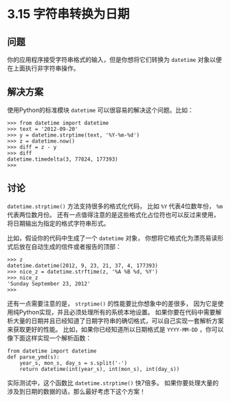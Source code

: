 

# 3.15 字符串转换为日期

## 问题

你的应用程序接受字符串格式的输入，但是你想将它们转换为 `datetime` 对象以便在上面执行非字符串操作。

## 解决方案

使用Python的标准模块 `datetime` 可以很容易的解决这个问题。比如：

    
    
    >>> from datetime import datetime
    >>> text = '2012-09-20'
    >>> y = datetime.strptime(text, '%Y-%m-%d')
    >>> z = datetime.now()
    >>> diff = z - y
    >>> diff
    datetime.timedelta(3, 77824, 177393)
    >>>
    

## 讨论

`datetime.strptime()` 方法支持很多的格式化代码， 比如 `%Y` 代表4位数年份， `%m` 代表两位数月份。
还有一点值得注意的是这些格式化占位符也可以反过来使用，将日期输出为指定的格式字符串形式。

比如，假设你的代码中生成了一个 `datetime` 对象， 你想将它格式化为漂亮易读形式后放在自动生成的信件或者报告的顶部：

    
    
    >>> z
    datetime.datetime(2012, 9, 23, 21, 37, 4, 177393)
    >>> nice_z = datetime.strftime(z, '%A %B %d, %Y')
    >>> nice_z
    'Sunday September 23, 2012'
    >>>
    

还有一点需要注意的是， `strptime()` 的性能要比你想象中的差很多， 因为它是使用纯Python实现，并且必须处理所有的系统本地设置。
如果你要在代码中需要解析大量的日期并且已经知道了日期字符串的确切格式，可以自己实现一套解析方案来获取更好的性能。 比如，如果你已经知道所以日期格式是
`YYYY-MM-DD` ，你可以像下面这样实现一个解析函数：

    
    
    from datetime import datetime
    def parse_ymd(s):
        year_s, mon_s, day_s = s.split('-')
        return datetime(int(year_s), int(mon_s), int(day_s))
    

实际测试中，这个函数比 `datetime.strptime()` 快7倍多。 如果你要处理大量的涉及到日期的数据的话，那么最好考虑下这个方案！

